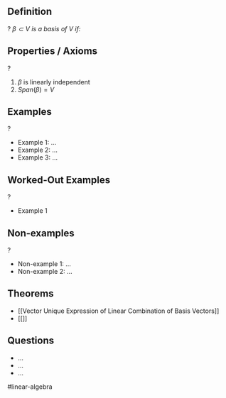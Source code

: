 
## Definition
?
*$\beta \subset V$ is a basis of V if:*
## Properties / Axioms
?
1. $\beta$ is linearly independent
2. $Span(\beta)=V$

## Examples
?
- Example 1: ...
‎ 
- Example 2: ...
‎ 
- Example 3: ...

## Worked-Out Examples
?
- Example 1

## Non-examples
?
- Non-example 1: ...
- Non-example 2: ...

## Theorems
- [[Vector Unique Expression of Linear Combination of Basis Vectors]]
- [[]]

## Questions
- ...
- ...
- ...



#linear-algebra